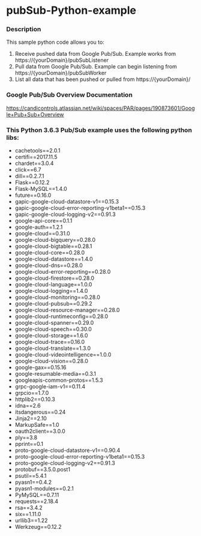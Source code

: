 # pubSub-Python-example

### Description

This sample python code allows you to:
1. Receive pushed data from Google Pub/Sub. Example works from https://{yourDomain}/pubSubListener
2. Pull data from Google Pub/Sub. Example can begin listening from https://{yourDomain}/pubSubWorker
3. List all data that has been pushed or pulled from https://{yourDomain}/

### Google Pub/Sub Overview Documentation
https://candicontrols.atlassian.net/wiki/spaces/PAR/pages/190873601/Google+Pub+Sub+Overview

### This Python 3.6.3 Pub/Sub example uses the following python libs:

- cachetools==2.0.1
- certifi==2017.11.5
- chardet==3.0.4
- click==6.7
- dill==0.2.7.1
- Flask==0.12.2
- Flask-MySQL==1.4.0
- future==0.16.0
- gapic-google-cloud-datastore-v1==0.15.3
- gapic-google-cloud-error-reporting-v1beta1==0.15.3
- gapic-google-cloud-logging-v2==0.91.3
- google-api-core==0.1.1
- google-auth==1.2.1
- google-cloud==0.31.0
- google-cloud-bigquery==0.28.0
- google-cloud-bigtable==0.28.1
- google-cloud-core==0.28.0
- google-cloud-datastore==1.4.0
- google-cloud-dns==0.28.0
- google-cloud-error-reporting==0.28.0
- google-cloud-firestore==0.28.0
- google-cloud-language==1.0.0
- google-cloud-logging==1.4.0
- google-cloud-monitoring==0.28.0
- google-cloud-pubsub==0.29.2
- google-cloud-resource-manager==0.28.0
- google-cloud-runtimeconfig==0.28.0
- google-cloud-spanner==0.29.0
- google-cloud-speech==0.30.0
- google-cloud-storage==1.6.0
- google-cloud-trace==0.16.0
- google-cloud-translate==1.3.0
- google-cloud-videointelligence==1.0.0
- google-cloud-vision==0.28.0
- google-gax==0.15.16
- google-resumable-media==0.3.1
- googleapis-common-protos==1.5.3
- grpc-google-iam-v1==0.11.4
- grpcio==1.7.0
- httplib2==0.10.3
- idna==2.6
- itsdangerous==0.24
- Jinja2==2.10
- MarkupSafe==1.0
- oauth2client==3.0.0
- ply==3.8
- pprint==0.1
- proto-google-cloud-datastore-v1==0.90.4
- proto-google-cloud-error-reporting-v1beta1==0.15.3
- proto-google-cloud-logging-v2==0.91.3
- protobuf==3.5.0.post1
- psutil==5.4.1
- pyasn1==0.4.2
- pyasn1-modules==0.2.1
- PyMySQL==0.7.11
- requests==2.18.4
- rsa==3.4.2
- six==1.11.0
- urllib3==1.22
- Werkzeug==0.12.2
